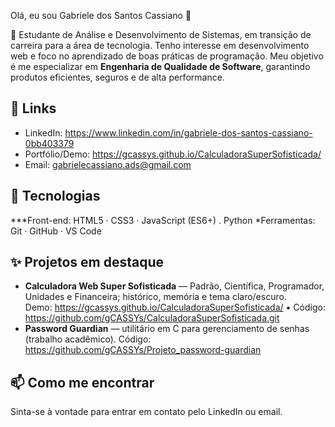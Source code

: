 Olá, eu sou Gabriele dos Santos Cassiano 👋

🎯 Estudante de Análise e Desenvolvimento de Sistemas, em transição de carreira para a área de tecnologia. Tenho interesse em desenvolvimento web e foco no aprendizado de boas práticas de programação. Meu objetivo é me especializar em **Engenharia de Qualidade de Software**, garantindo produtos eficientes, seguros e de alta performance. 

## 🔗 Links
- LinkedIn: https://www.linkedin.com/in/gabriele-dos-santos-cassiano-0bb403379
- Portfólio/Demo: https://gcassys.github.io/CalculadoraSuperSofisticada/
- Email: gabrielecassiano.ads@gmail.com

## 🧰 Tecnologias
***Front-end: HTML5 · CSS3 · JavaScript (ES6+) . Python
*Ferramentas: Git · GitHub · VS Code

## ✨ Projetos em destaque
- **Calculadora Web Super Sofisticada** — Padrão, Científica, Programador, Unidades e Financeira; histórico, memória e tema claro/escuro.  
  Demo: https://gcassys.github.io/CalculadoraSuperSofisticada/ • Código: https://github.com/gCASSYs/CalculadoraSuperSofisticada.git
- **Password Guardian** — utilitário em C para gerenciamento de senhas (trabalho acadêmico).
  Código: https://github.com/gCASSYs/Projeto_password-guardian

## 📫 Como me encontrar
Sinta-se à vontade para entrar em contato pelo LinkedIn ou email.

